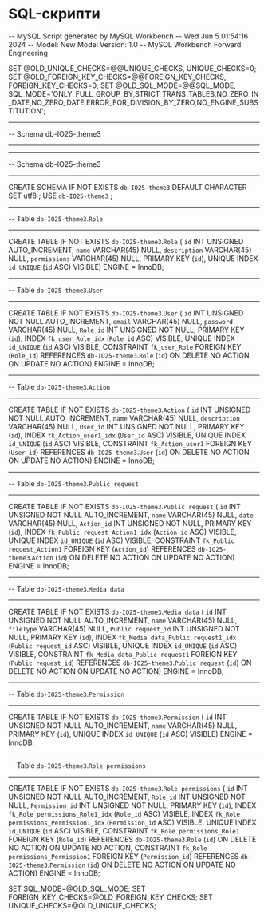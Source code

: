 # SQL-скрипти

-- MySQL Script generated by MySQL Workbench
-- Wed Jun  5 01:54:16 2024
-- Model: New Model    Version: 1.0
-- MySQL Workbench Forward Engineering

SET @OLD_UNIQUE_CHECKS=@@UNIQUE_CHECKS, UNIQUE_CHECKS=0;
SET @OLD_FOREIGN_KEY_CHECKS=@@FOREIGN_KEY_CHECKS, FOREIGN_KEY_CHECKS=0;
SET @OLD_SQL_MODE=@@SQL_MODE, SQL_MODE='ONLY_FULL_GROUP_BY,STRICT_TRANS_TABLES,NO_ZERO_IN_DATE,NO_ZERO_DATE,ERROR_FOR_DIVISION_BY_ZERO,NO_ENGINE_SUBSTITUTION';

-- -----------------------------------------------------
-- Schema db-IO25-theme3
-- -----------------------------------------------------

-- -----------------------------------------------------
-- Schema db-IO25-theme3
-- -----------------------------------------------------
CREATE SCHEMA IF NOT EXISTS `db-IO25-theme3` DEFAULT CHARACTER SET utf8 ;
USE `db-IO25-theme3` ;

-- -----------------------------------------------------
-- Table `db-IO25-theme3`.`Role`
-- -----------------------------------------------------
CREATE TABLE IF NOT EXISTS `db-IO25-theme3`.`Role` (
  `id` INT UNSIGNED AUTO_INCREMENT,
  `name` VARCHAR(45) NULL,
  `description` VARCHAR(45) NULL,
  `permissions` VARCHAR(45) NULL,
  PRIMARY KEY (`id`),
  UNIQUE INDEX `id_UNIQUE` (`id` ASC) VISIBLE)
ENGINE = InnoDB;


-- -----------------------------------------------------
-- Table `db-IO25-theme3`.`User`
-- -----------------------------------------------------
CREATE TABLE IF NOT EXISTS `db-IO25-theme3`.`User` (
  `id` INT UNSIGNED NOT NULL AUTO_INCREMENT,
  `email` VARCHAR(45) NULL,
  `password` VARCHAR(45) NULL,
  `Role_id` INT UNSIGNED NOT NULL,
  PRIMARY KEY (`id`),
  INDEX `fk_user_Role_idx` (`Role_id` ASC) VISIBLE,
  UNIQUE INDEX `id_UNIQUE` (`id` ASC) VISIBLE,
  CONSTRAINT `fk_user_Role`
    FOREIGN KEY (`Role_id`)
    REFERENCES `db-IO25-theme3`.`Role` (`id`)
    ON DELETE NO ACTION
    ON UPDATE NO ACTION)
ENGINE = InnoDB;


-- -----------------------------------------------------
-- Table `db-IO25-theme3`.`Action`
-- -----------------------------------------------------
CREATE TABLE IF NOT EXISTS `db-IO25-theme3`.`Action` (
  `id` INT UNSIGNED NOT NULL AUTO_INCREMENT,
  `name` VARCHAR(45) NULL,
  `description` VARCHAR(45) NULL,
  `User_id` INT UNSIGNED NOT NULL,
  PRIMARY KEY (`id`),
  INDEX `fk_Action_user1_idx` (`User_id` ASC) VISIBLE,
  UNIQUE INDEX `id_UNIQUE` (`id` ASC) VISIBLE,
  CONSTRAINT `fk_Action_user1`
    FOREIGN KEY (`User_id`)
    REFERENCES `db-IO25-theme3`.`User` (`id`)
    ON DELETE NO ACTION
    ON UPDATE NO ACTION)
ENGINE = InnoDB;


-- -----------------------------------------------------
-- Table `db-IO25-theme3`.`Public request`
-- -----------------------------------------------------
CREATE TABLE IF NOT EXISTS `db-IO25-theme3`.`Public request` (
  `id` INT UNSIGNED NOT NULL AUTO_INCREMENT,
  `name` VARCHAR(45) NULL,
  `date` VARCHAR(45) NULL,
  `Action_id` INT UNSIGNED NOT NULL,
  PRIMARY KEY (`id`),
  INDEX `fk_Public request_Action1_idx` (`Action_id` ASC) VISIBLE,
  UNIQUE INDEX `id_UNIQUE` (`id` ASC) VISIBLE,
  CONSTRAINT `fk_Public request_Action1`
    FOREIGN KEY (`Action_id`)
    REFERENCES `db-IO25-theme3`.`Action` (`id`)
    ON DELETE NO ACTION
    ON UPDATE NO ACTION)
ENGINE = InnoDB;


-- -----------------------------------------------------
-- Table `db-IO25-theme3`.`Media data`
-- -----------------------------------------------------
CREATE TABLE IF NOT EXISTS `db-IO25-theme3`.`Media data` (
  `id` INT UNSIGNED NOT NULL AUTO_INCREMENT,
  `name` VARCHAR(45) NULL,
  `fileType` VARCHAR(45) NULL,
  `Public request_id` INT UNSIGNED NOT NULL,
  PRIMARY KEY (`id`),
  INDEX `fk_Media data_Public request1_idx` (`Public request_id` ASC) VISIBLE,
  UNIQUE INDEX `id_UNIQUE` (`id` ASC) VISIBLE,
  CONSTRAINT `fk_Media data_Public request1`
    FOREIGN KEY (`Public request_id`)
    REFERENCES `db-IO25-theme3`.`Public request` (`id`)
    ON DELETE NO ACTION
    ON UPDATE NO ACTION)
ENGINE = InnoDB;


-- -----------------------------------------------------
-- Table `db-IO25-theme3`.`Permission`
-- -----------------------------------------------------
CREATE TABLE IF NOT EXISTS `db-IO25-theme3`.`Permission` (
  `id` INT UNSIGNED NOT NULL AUTO_INCREMENT,
  `name` VARCHAR(45) NULL,
  PRIMARY KEY (`id`),
  UNIQUE INDEX `id_UNIQUE` (`id` ASC) VISIBLE)
ENGINE = InnoDB;


-- -----------------------------------------------------
-- Table `db-IO25-theme3`.`Role permissions`
-- -----------------------------------------------------
CREATE TABLE IF NOT EXISTS `db-IO25-theme3`.`Role permissions` (
  `id` INT UNSIGNED NOT NULL AUTO_INCREMENT,
  `Role_id` INT UNSIGNED NOT NULL,
  `Permission_id` INT UNSIGNED NOT NULL,
  PRIMARY KEY (`id`),
  INDEX `fk_Role permissions_Role1_idx` (`Role_id` ASC) VISIBLE,
  INDEX `fk_Role permissions_Permission1_idx` (`Permission_id` ASC) VISIBLE,
  UNIQUE INDEX `id_UNIQUE` (`id` ASC) VISIBLE,
  CONSTRAINT `fk_Role permissions_Role1`
    FOREIGN KEY (`Role_id`)
    REFERENCES `db-IO25-theme3`.`Role` (`id`)
    ON DELETE NO ACTION
    ON UPDATE NO ACTION,
  CONSTRAINT `fk_Role permissions_Permission1`
    FOREIGN KEY (`Permission_id`)
    REFERENCES `db-IO25-theme3`.`Permission` (`id`)
    ON DELETE NO ACTION
    ON UPDATE NO ACTION)
ENGINE = InnoDB;


SET SQL_MODE=@OLD_SQL_MODE;
SET FOREIGN_KEY_CHECKS=@OLD_FOREIGN_KEY_CHECKS;
SET UNIQUE_CHECKS=@OLD_UNIQUE_CHECKS;
